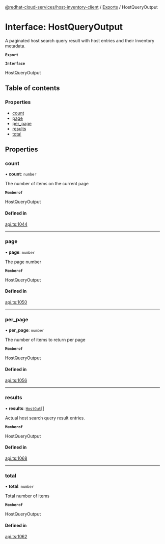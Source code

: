 [@redhat-cloud-services/host-inventory-client](../README.md) / [Exports](../modules.md) / HostQueryOutput

# Interface: HostQueryOutput

A paginated host search query result with host entries and their Inventory metadata.

**`Export`**

**`Interface`**

HostQueryOutput

## Table of contents

### Properties

- [count](HostQueryOutput.md#count)
- [page](HostQueryOutput.md#page)
- [per\_page](HostQueryOutput.md#per_page)
- [results](HostQueryOutput.md#results)
- [total](HostQueryOutput.md#total)

## Properties

### count

• **count**: `number`

The number of items on the current page

**`Memberof`**

HostQueryOutput

#### Defined in

[api.ts:1044](https://github.com/RedHatInsights/javascript-clients/blob/master/packages/host-inventory/api.ts#L1044)

___

### page

• **page**: `number`

The page number

**`Memberof`**

HostQueryOutput

#### Defined in

[api.ts:1050](https://github.com/RedHatInsights/javascript-clients/blob/master/packages/host-inventory/api.ts#L1050)

___

### per\_page

• **per\_page**: `number`

The number of items to return per page

**`Memberof`**

HostQueryOutput

#### Defined in

[api.ts:1056](https://github.com/RedHatInsights/javascript-clients/blob/master/packages/host-inventory/api.ts#L1056)

___

### results

• **results**: [`HostOut`](HostOut.md)[]

Actual host search query result entries.

**`Memberof`**

HostQueryOutput

#### Defined in

[api.ts:1068](https://github.com/RedHatInsights/javascript-clients/blob/master/packages/host-inventory/api.ts#L1068)

___

### total

• **total**: `number`

Total number of items

**`Memberof`**

HostQueryOutput

#### Defined in

[api.ts:1062](https://github.com/RedHatInsights/javascript-clients/blob/master/packages/host-inventory/api.ts#L1062)
